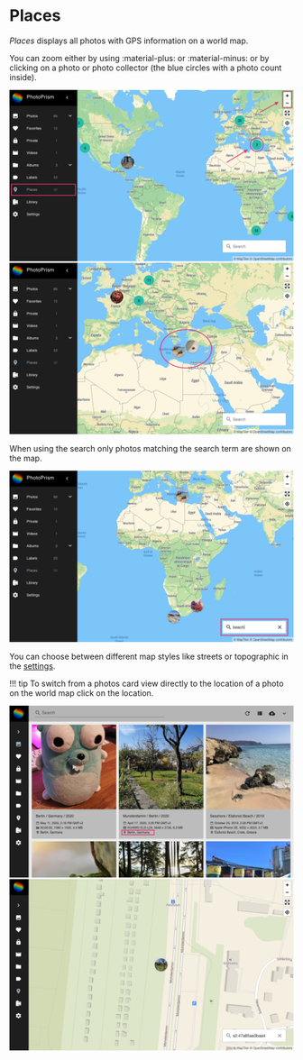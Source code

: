 # Places #
*Places* displays all photos with GPS information on a world map.

You can zoom either by using :material-plus: or :material-minus: or by clicking on a photo or photo collector (the blue circles with a photo count inside).

![Screenshot](img/places-1.png)
![Screenshot](img/places-2.png)

When using the search only photos matching the search term are shown on the map.

![Screenshot](img/places-3.png)

You can choose between different map styles like streets or topographic in the [settings](../settings/ui.md).

!!! tip
    To switch from a photos card view directly to the location of a photo on the world map click on the location.

   ![Screenshot](img/places-animation-1.png)
   ![Screenshot](img/places-animation-2.png)

